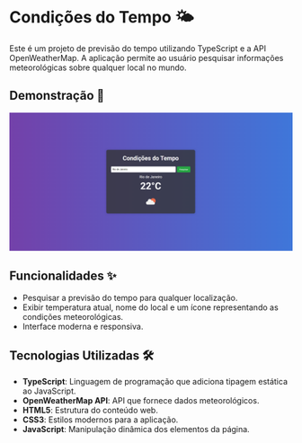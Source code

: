 # Condições do Tempo 🌤️

Este é um projeto de previsão do tempo utilizando TypeScript e a API OpenWeatherMap. A aplicação permite ao usuário pesquisar informações meteorológicas sobre qualquer local no mundo.

## Demonstração 📸

![App Screenshot](img/print.png)

## Funcionalidades ✨

- Pesquisar a previsão do tempo para qualquer localização.
- Exibir temperatura atual, nome do local e um ícone representando as condições meteorológicas.
- Interface moderna e responsiva.

## Tecnologias Utilizadas 🛠️

- **TypeScript**: Linguagem de programação que adiciona tipagem estática ao JavaScript.
- **OpenWeatherMap API**: API que fornece dados meteorológicos.
- **HTML5**: Estrutura do conteúdo web.
- **CSS3**: Estilos modernos para a aplicação.
- **JavaScript**: Manipulação dinâmica dos elementos da página.